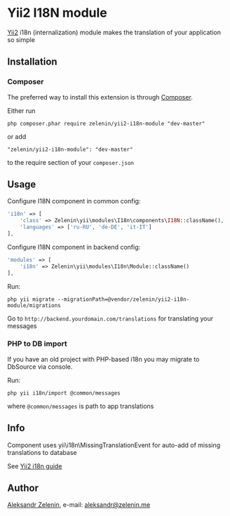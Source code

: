 # Yii2 I18N module

[Yii2](http://www.yiiframework.com) i18n (internalization) module makes the translation of your application so simple

## Installation

### Composer

The preferred way to install this extension is through [Composer](http://getcomposer.org/).

Either run

```
php composer.phar require zelenin/yii2-i18n-module "dev-master"
```

or add

```
"zelenin/yii2-i18n-module": "dev-master"
```

to the require section of your ```composer.json```

## Usage

Configure I18N component in common config:

```php
'i18n' => [
	'class' => Zelenin\yii\modules\I18n\components\I18N::className(),
	'languages' => ['ru-RU', 'de-DE', 'it-IT']
],
```

Configure I18N component in backend config:

```php
'modules' => [
	'i18n' => Zelenin\yii\modules\I18n\Module::className()
],
```

Run:

```
php yii migrate --migrationPath=@vendor/zelenin/yii2-i18n-module/migrations
```

Go to ```http://backend.yourdomain.com/translations``` for translating your messages

### PHP to DB import

If you have an old project with PHP-based i18n you may migrate to DbSource via console.

Run:

```
php yii i18n/import @common/messages
```

where ```@common/messages``` is path to app translations

## Info

Component uses yii\i18n\MissingTranslationEvent for auto-add of missing translations to database

See [Yii2 i18n guide](https://github.com/yiisoft/yii2/blob/master/docs/guide/tutorial-i18n.md)

## Author

[Aleksandr Zelenin](https://github.com/zelenin/), e-mail: [aleksandr@zelenin.me](mailto:aleksandr@zelenin.me)
